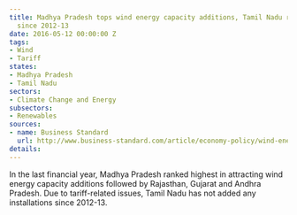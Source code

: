 ```yaml
---
title: Madhya Pradesh tops wind energy capacity additions, Tamil Nadu reports no addition
  since 2012-13
date: 2016-05-12 00:00:00 Z
tags:
- Wind
- Tariff
states:
- Madhya Pradesh
- Tamil Nadu
sectors:
- Climate Change and Energy
subsectors:
- Renewables
sources:
- name: Business Standard
  url: http://www.business-standard.com/article/economy-policy/wind-energy-picks-up-steam-116050501736_1.html
details: 
---
```


In the last financial year, Madhya Pradesh ranked highest in attracting wind energy capacity additions followed by Rajasthan, Gujarat and Andhra Pradesh. Due to tariff-related issues, Tamil Nadu has not added any installations since 2012-13.
